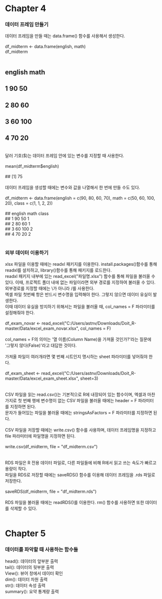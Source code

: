 # Chapter 4

### 데이터 프레임 만들기
데이터 프레임을 만들 때는 data.frame() 함수를 사용해서 생성한다.<br>
<br>
df_midterm <- data.frame(english, math)<br>
df_midterm<br>
<br>
##    english   math<br>
## 1      90      50<br>
## 2      80      60<br>
## 3      60     100<br>
## 4      70      20<br>
<br>
달러 기호($)는 데이터 프레임 안에 있는 변수를 지정할 때 사용한다.<br>
<br>
mean(df_midterm$english)<br>
<br>
## [1] 75<br>
<br>
데이터 프레임을 생성할 때에는 변수와 값을 나열해서 한 번에 만들 수도 있다.<br>
<br>
df_midterm <- data.frame(english = c(90, 80, 60, 70), math = c(50, 60, 100, 20), class = c(1, 1, 2, 2))<br>
<br>
##    english   math    class<br>
## 1    90        50      1<br>
## 2    80        60      1<br>
## 3    60       100      2<br>
## 4    70        20      2<br>
<br>

### 외부 데이터 이용하기
xlsx 파일을 이용할 때에는 readxl 패키지를 이용한다. install.packages()함수를 통해 readxl를 설치하고, library()함수를 통해 패키지를 로드한다.<br>
readxl 패키지 내부에 있는 read_excel("파일명.xlsx") 함수를 통해 파일을 불러올 수 있다. 이때, 프로젝트 폴더 내에 없는 파일이라면 외부 경로를 지정하여 불러올 수 있다. 외부경로를 지정할 때에는 \가 아니라 /를 사용한다.<br>
엑셀 파일 첫번째 항은 반드시 변수명을 입력해야 한다. 그렇지 않으면 데이터 유실이 발생한다.<br>
이때 데이터 유실을 방지하기 위해서는 파일을 불러올 때, col_names = F 파라미터를 설정해줘야 한다.<br>
<br>
df_exam_novar <- read_excel("C:/Users/astnv/Downloads/Doit_R-master/Data/excel_exam_novar.xlsx", col_names = F)<br>
<br>
col_names = F의 의미는 '열 이름(Column Name)을 가져올 것인가?'라는 질문에 '그렇지 않다(False)'라고 대답한 것이다.<br>
<br>
가져올 파일이 여러개라면 몇 번째 시트인지 명시하는 sheet 파라미터를 넣어줘야 한다.<br>
<br>
df_exam_sheet <- read_excel("C:/Users/astnv/Downloads/Doit_R-master/Data/excel_exam_sheet.xlsx", sheet=3)<br>
<br>
<br>
CSV 파일을 읽는 read.csv()는 기본적으로 R에 내장되어 있는 함수이며, 엑셀과 마찬가지로 첫 번째 행에 변수명이 없는 CSV 파일을 불러올 때에는 header = F 파라미터를 지정하면 된다.<br>
문자가 들어있는 파일을 불러올 때에는 stringsAsFactors = F 파라미터를 지정하면 된다.<br>
<br>
CSV 파일을 저장할 때에는 write.csv() 함수를 사용하며, 데이터 프레임명을 지정하고 file 파라미터에 파일명을 지정하면 된다.<br>
<br>
write.csv(df_midterm, file = "df_midterm.csv")<br>
<br>
<br>
RDS 파일은 R 전용 데이터 파일로, 다른 파일들에 비해 R에서 읽고 쓰는 속도가 빠르고 용량이 작다.<br>
파일을 RDS로 저장할 때에는 saveRDS() 함수를 이용해 데이터 프레임을 .rds 파일로 저장한다.<br>
<br>
saveRDS(df_midterm, file = "df_midterm.rds")<br>
<br>
RDS 파일을 불러올 때에는 readRDS()를 이용한다. rm() 함수를 사용하면 또한 데이터를 삭제할 수 있다.<br>
<br>

# Chapter 5

### 데이터를 파악할 때 사용하는 함수들
head(): 데이터의 앞부분 출력<br>
tail(): 데이터의 뒷부분 출력<br>
View(): 뷰어 창에서 데이터 확인<br>
dim(): 데이터 차원 출력<br>
str(): 데이터 속성 출력<br>
summary(): 요약 통계량 출력<br>
